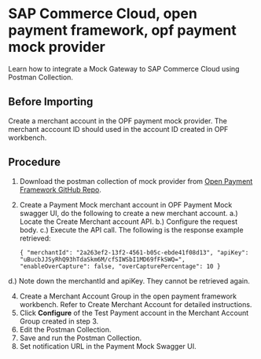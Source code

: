 # SAP Commerce Cloud, open payment framework, opf payment mock provider
Learn how to integrate a Mock Gateway to SAP Commerce Cloud using Postman Collection.

## Before Importing
Create a merchant account in the OPF payment mock provider. The merchant acccount ID should used in the account ID created in OPF workbench.

## Procedure
1.	Download the postman collection of mock provider from [Open Payment Framework GitHub Repo](https://github.com/opf-postman/commerce-cloud-open-payment-integration/tree/main/postman/paymentmock/Full%20Page).
   
2.	Create a Payment Mock merchant account in OPF Payment Mock swagger UI, do the following to create a new merchant account.
   a.) Locate the Create Merchant account API.
   b.) Configure the request body.
   c.) Execute the API call.
  	The following is the response example retrieved:
  	
  	``{
  "merchantId": "2a263ef2-13f2-4561-b05c-ebde41f08d13",
  "apiKey": "uBucbJJSyRhQ93hTdaSkm6M/cfSIWSbI1MD69fFkSWQ=",
  "enableOverCapture": false,
  "overCapturePercentage": 10
   }``
  	
  d.) Note down the merchantId and apiKey. They cannot be retrieved again.

4. Create a Merchant Account Group in the open payment framework workbench. Refer to Create Merchant Account for detailed instructions.
5. Click **Configure** of the Test Payment account in the Merchant Account Group created in step 3.
6. Edit the Postman Collection.
7. Save and run the Postman Collection.
8. Set notification URL in the Payment Mock Swagger UI.






      





